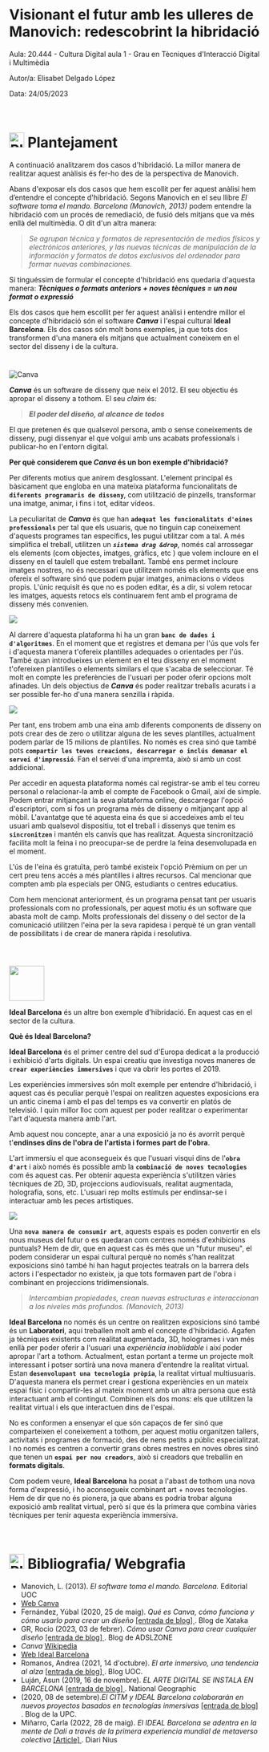 
# Visionant el futur amb les ulleres de Manovich: redescobrint la hibridació

Aula: 20.444 - Cultura Digital aula 1 - Grau en Tècniques d'Interacció Digital i Multimèdia

Autor/a: Elisabet Delgado López

Data: 24/05/2023

# <img src="/presentacion.png" width="30" height="30" style="padding-top:30px" alt="Plantejament"> Plantejament

A continuació analitzarem dos casos d'hibridació. La millor manera de realitzar aquest anàlisis és fer-ho des de la perspectiva de Manovich.


Abans d'exposar els dos casos que hem escollit per fer aquest anàlisi hem d’entendre el concepte d'hibridació. Segons Manovich en el seu llibre *El software toma el mando. Barcelona (Manovich, 2013)* podem entendre la hibridació com un procés de remediació, de fusió dels mitjans que va més enllà del multimèdia. O dit d'un altra manera: 
> *Se agrupan técnica y formatos de representación de medios físicos y electrónicos anteriores, y las nuevas técnicas de manipulación de la información y formatos de datos exclusivos del ordenador para formar nuevas combinaciones.*


Si tinguéssim de formular el concepte d'hibridació ens quedaria d'aquesta manera: ***Tècniques o formats anteriors + noves tècniques = un nou format o expressió***

Els dos casos que hem escollit per fer aquest anàlisi i entendre millor el concepte d'hibridació són el software ***Canva*** i l'espai cultural **Ideal Barcelona**. Els dos casos són molt bons exemples, ja que tots dos transformen d'una manera els mitjans que actualment coneixem en el sector del disseny i de la cultura.<br>

#

<img src="/logo-canva.svg" alt="Canva">

***Canva*** és un software de disseny que neix el 2012. El seu objectiu és apropar el disseny a tothom. El seu *claim* és:
 > ***El poder del diseño, al alcance de todos***

El que pretenen és que qualsevol persona, amb o sense coneixements de disseny, pugi dissenyar el que volguí amb uns acabats professionals i publicar-ho en l'entorn digital.

**Per què considerem que *Canva* és un bon exemple d'hibridació?**

Per diferents motius que anirem desglossant. L'element principal és bàsicament que engloba en una mateixa plataforma funcionalitats de **`diferents programaris de disseny`**, com utilització de pinzells, transformar una imatge, animar, i fins i tot, editar vídeos. 

La peculiaritat de ***Canva*** és que han **`adequat les funcionalitats d'eines professionals`** per tal que els usuaris, que no tinguin cap coneixement d'aquests programes tan específics, les pugui utilitzar com a tal. A més simplifica el treball, utilitzen un ***`sistema drag &drop`***, només cal arrossegar els elements (com objectes, imatges, gràfics, etc ) que volem incloure en el disseny en el taulell que estem treballant. També ens permet incloure imatges nostres, no és necessari que utilitzem només els elements que ens ofereix el software sinó que podem pujar imatges, animacions o vídeos propis. L'únic requisit és que no es poden editar, és a dir, si volem retocar les imatges, aquests retocs els continuarem fent amb el programa de disseny més convenien.

<img src="/canva.png">

Al darrere d'aquesta plataforma hi ha un gran **`banc de dades i d'algoritmes`**. En el moment que et registres et demana per l'ús que vols fer i d'aquesta manera t'ofereix plantilles adequades o orientades per l'ús. També quan introdueixes un element en el teu disseny en el moment t'ofereixen plantilles o elements similars el que s'acaba de seleccionar. Té molt en compte les preferències de l'usuari per poder oferir opcions molt afinades. Un dels objectius de <em><strong>Canva</strong></em> és poder realitzar treballs acurats i a ser possible fer-ho d'una manera senzilla i ràpida.

<img src="/canva3.png">

Per tant, ens trobem amb una eina amb diferents components de disseny on pots crear des de zero o utilitzar alguna de les seves plantilles, actualment podem parlar de 15 milions de plantilles. No només es crea sinó que també pots <strong>`compartir les teves creacions, descarregar o inclús demanar el servei d'impressió`</strong>. Fan el servei d'una impremta, això si amb un cost addicional.

Per accedir en aquesta plataforma només cal registrar-se amb el teu correu personal o relacionar-la amb el compte de Facebook o Gmail, així de simple. Podem entrar mitjançant la seva plataforma online, descarregar l'opció d'escriptori, com si fos un programa més de disseny o mitjançant app al mòbil. L'avantatge que té aquesta eina és que si accedeixes amb el teu usuari amb qualsevol dispositiu, tot el treball i dissenys que tenim es **`sincronitzen`** i mantén els canvis que has realitzat. Aquesta sincronització facilita molt la feina i no preocupar-se de perdre la feina desenvolupada en el moment.

L'ús de l'eina és gratuïta, però també existeix l'opció Prèmium on per un cert preu tens accés a més plantilles i altres recursos. Cal mencionar que compten amb pla especials per ONG, estudiants o centres educatius.

Com hem mencionat anteriorment, és un programa pensat tant per usuaris professionals com no professionals, per aquest motiu és un software que abasta molt de camp. Molts professionals del disseny o del sector de la comunicació utilitzen l'eina per la seva rapidesa i perquè té un gran ventall de possibilitats i de crear de manera ràpida i resolutiva.

#
<br>
<img src="/IdealBarcelona.png" width="70" >

**Ideal Barcelona** és un altre bon exemple d'hibridació. En aquest cas en el sector de la cultura.

**Què és Ideal Barcelona?**

**Ideal Barcelona** és el primer centre del sud d'Europa dedicat a la producció i exhibició d'arts digitals. Un espai creatiu que investiga noves maneres de **`crear experiències immersives`** i que va obrir les portes el 2019.

Les experiències immersives són molt exemple per entendre d'hibridació, i aquest cas és peculiar perquè l'espai on realitzen aquestes exposicions era un antic cinema i amb el pas del temps es va convertir en platós de televisió. I quin millor lloc com aquest per poder realitzar o experimentar l'art d'aquesta manera amb l'art.

Amb aquest nou concepte, anar a una exposició ja no és avorrit perquè t'**endinses dins de l'obra de l'artista i formes part de l'obra**. 

L'art immersiu el que aconsegueix és que l'usuari visqui dins de l'**`obra d'art`** i això només és possible amb la **`combinació de noves tecnologies`** com és aquest cas. Per obtenir aquesta experiència s'utilitzen vàries tècniques de 2D, 3D, projeccions audiovisuals, realitat augmentada, holografia, sons, etc. L'usuari rep molts estímuls per endinsar-se i interactuar amb les peces artístiques.


[<img src="/ideal.png">](https://idealbarcelona.com/wp-content/uploads/2020/09/IDEAL-Centre-darts-digitals-Digital-Arts-Center.mp4)

Una **`nova manera de consumir art`**, aquests espais es poden convertir en els nous museus del futur o es quedaran com centres només d'exhibicions puntuals? Hem de dir, que en aquest cas és més que un "futur museu", el podem considerar un espai cultural perquè no només s'han realitzat exposicions sinó també hi han hagut projectes teatrals on la barrera dels actors i l'espectador no existeix, ja que tots formaven part de l'obra i combinant en projeccions tridimensionals.

> *Intercambian propiedades, crean nuevas estructuras e interaccionan a los niveles más profundos. (Manovich, 2013)*

**Ideal Barcelona** no només és un centre on realitzen exposicions sinó també és un **Laboratori**, aquí treballen molt amb el concepte d'hibridació. Agafen ja tècniques existents com realitat augmentada, 3D, hologrames i van més enllà per poder oferir a l'usuari una *experiència inoblidable* i així poder apropar l'art a tothom. Actualment, estan portant a terme un projecte molt interessant i potser sortirà una nova manera d'entendre la realitat virtual. Estan **`desenvolupant una tecnologia pròpia`**, la realitat virtual multiusuaris. D'aquesta manera els permet crear i gestiona experiències en un mateix espai físic i compartir-les al mateix moment amb un altra persona que està interactuant amb el contingut. Combinen els dos mons: els que utilitzen la realitat virtual i els que interactuen dins de l'espai.

No es conformen a ensenyar el que són capaços de fer sinó que comparteixen el coneixement a tothom, per aquest motiu organitzen tallers, activitats i programes de formació, des de nens petits a públic especialitzat. I no només es centren a convertir grans obres mestres en noves obres sinó que tenen un **`espai per nou creadors`**, això si creadors que treballin en **formats digitals**.

Com podem veure, **Ideal Barcelona** ha posat a l'abast de tothom una nova forma d'expressió, i ho aconsegueix combinant art + noves tecnologies. Hem de dir que no és pionera, ja que abans es podria trobar alguna exposició amb realitat virtual, però sí que és la primera que combina vàries tècniques per tenir aquesta experiència immersiva.



# <img src="/presentacion.png" width="30" height="30" style="padding-top:30px" alt="Plantejament"> Bibliografia/ Webgrafia
- Manovich, L. (2013). *El software toma el mando. Barcelona.* Editorial UOC
- [Web Canva](https://www.canva.com/es_es/about/)
- Fernández, Yúbal (2020, 25 de maig). *Qué es Canva, cómo funciona y cómo usarlo para crear un diseño* [ [entrada de blog] ](https://www.xataka.com/basics/que-canva-como-funciona-como-usarlo-para-crear-diseno). Blog de Xataka
- GR, Rocio (2023, 03 de febrer). *Cómo usar Canva para crear cualquier diseño* [ [entrada de blog] ](https://www.adslzone.net/reportajes/foto-video/que-es-canva-funcionamiento/). Blog de ADSLZONE
- *Canva* [Wikipedia](https://es.wikipedia.org/wiki/Canva)
- [Web Ideal Barcelona](https://idealbarcelona.com/es/ideal/)
- Romanos, Andrea (2021, 14 d'octubre). *El arte inmersivo, una tendencia al alza* [ [entrada de blog] ](https://www.uoc.edu/portal/es/news/actualitat/2021/274-arte-inmersivo.html). Blog UOC.
- Luján, Asun (2019, 16 de novembre). *EL ARTE DIGITAL SE INSTALA EN BARCELONA* [ [entrada de blog] ](https://viajes.nationalgeographic.com.es/lifestyle/arte-digital-se-instala-barcelona_14840). National Geographic
- (2020, 08 de setembre).*El CITM y IDEAL Barcelona colaborarán en nuevos proyectos basados en tecnologías inmersivas* [ [entrada de blog] ](https://www.citm.upc.edu/blog/el-citm-y-ideal-barcelona-colaboraran-en-nuevos-proyectos-basados-%E2%80%8B%E2%80%8Ben-tecnologias-inmersivas/#). Blog de la UPC.
- Miñarro, Carla (2022, 28 de maig). *El IDEAL Barcelona se adentra en la mente de Dalí a través de la primera experiencia mundial de metaverso colectiva* [ [Article] ](https://www.niusdiario.es/espana/catalunya/20220528/ideal-barcelona-adentra-mente-dali-experiencia-mundial-metaverso-colectiva_18_06548843.html). Diari Nius


